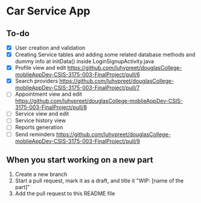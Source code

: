 # Car Service App

## To-do

- [x] User creation and validation
- [x] Creating Service tables and adding some related database methods and dummy info at initData() inside LoginSignupActivity.java
- [x] Profile view and edit https://github.com/luhvpreet/douglasCollege-moblieAppDev-CSIS-3175-003-FinalProject/pull/6
- [x] Search providers https://github.com/luhvpreet/douglasCollege-moblieAppDev-CSIS-3175-003-FinalProject/pull/7
- [ ] Appointment view and edit https://github.com/luhvpreet/douglasCollege-moblieAppDev-CSIS-3175-003-FinalProject/pull/8
- [ ] Service view and edit
- [ ] Service history view
- [ ] Reports generation
- [ ] Send reminders https://github.com/luhvpreet/douglasCollege-moblieAppDev-CSIS-3175-003-FinalProject/pull/9

## When you start working on a new part

1. Create a new branch
2. Start a pull request, mark it as a draft, and title it "WIP: [name of the part]"
3. Add the pull request to this README file

